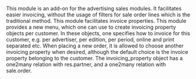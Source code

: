 This module is an add-on for the advertising sales modules. It facilitates easier
invoicing, without the usage of filters for sale order lines which is the traditional
method. This module facilitates invoice properties. This module provides a new menu,
which one can use to create invoicing property objects per customer. In these objects,
one specifies how to invoice for this customer, e.g. per advertiser, per edition, per
period, online and print separated etc. When placing a new order, it is allowed to
choose another invoicing property when desired, although the default choice is the
invoice property belonging to the customer. The invoicing_property object has a one2many
relation with res.partner, and a one2many relation with sale.order.
